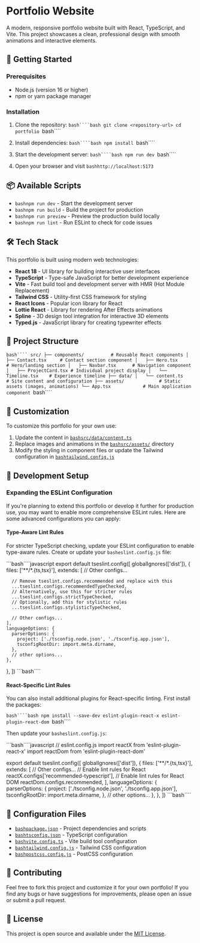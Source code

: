 # 
# Portfolio Website

A modern, responsive portfolio website built with React, TypeScript, and Vite. This project showcases a clean, professional design with smooth animations and interactive elements.

## 🚀 Getting Started

### Prerequisites

- Node.js (version 16 or higher)
- npm or yarn package manager

### Installation

1. Clone the repository:
   ```bash````bash
   git clone <repository-url>
   cd portfolio
   ```bash````

2. Install dependencies:
   ```bash````bash
   npm install
   ```bash````

3. Start the development server:
   ```bash````bash
   npm run dev
   ```bash````

4. Open your browser and visit ```bashhttp://localhost:5173```

## 📦 Available Scripts

- ```bashnpm run dev``` - Start the development server
- ```bashnpm run build``` - Build the project for production
- ```bashnpm run preview``` - Preview the production build locally
- ```bashnpm run lint``` - Run ESLint to check for code issues

## 🛠️ Tech Stack

This portfolio is built using modern web technologies:

- **React 18** - UI library for building interactive user interfaces
- **TypeScript** - Type-safe JavaScript for better development experience
- **Vite** - Fast build tool and development server with HMR (Hot Module Replacement)
- **Tailwind CSS** - Utility-first CSS framework for styling
- **React Icons** - Popular icon library for React
- **Lottie React** - Library for rendering After Effects animations
- **Spline** - 3D design tool integration for interactive 3D elements
- **Typed.js** - JavaScript library for creating typewriter effects

## 📁 Project Structure

```bash````
src/
├── components/          # Reusable React components
│   ├── Contact.tsx     # Contact section component
│   ├── Hero.tsx        # Hero/landing section
│   ├── Navbar.tsx      # Navigation component
│   ├── ProjectCard.tsx # Individual project display
│   └── Timeline.tsx    # Experience timeline
├── data/
│   └── content.ts      # Site content and configuration
├── assets/             # Static assets (images, animations)
└── App.tsx            # Main application component
```bash````

## 🎨 Customization

To customize this portfolio for your own use:

1. Update the content in [```bashsrc/data/content.ts```](src/data/content.ts)
2. Replace images and animations in the [```bashsrc/assets/```](src/assets/) directory
3. Modify the styling in component files or update the Tailwind configuration in [```bashtailwind.config.js```](tailwind.config.js)

## 🔧 Development Setup

### Expanding the ESLint Configuration

If you're planning to extend this portfolio or develop it further for production use, you may want to enable more comprehensive ESLint rules. Here are some advanced configurations you can apply:

#### Type-Aware Lint Rules

For stricter TypeScript checking, update your ESLint configuration to enable type-aware rules. Create or update your ```basheslint.config.js``` file:

```bash````javascript
export default tseslint.config([
  globalIgnores(['dist']),
  {
    files: ['**/*.{ts,tsx}'],
    extends: [
      // Other configs...

      // Remove tseslint.configs.recommended and replace with this
      ...tseslint.configs.recommendedTypeChecked,
      // Alternatively, use this for stricter rules
      ...tseslint.configs.strictTypeChecked,
      // Optionally, add this for stylistic rules
      ...tseslint.configs.stylisticTypeChecked,

      // Other configs...
    ],
    languageOptions: {
      parserOptions: {
        project: ['./tsconfig.node.json', './tsconfig.app.json'],
        tsconfigRootDir: import.meta.dirname,
      },
      // other options...
    },
  },
])
```bash````

#### React-Specific Lint Rules

You can also install additional plugins for React-specific linting. First install the packages:

```bash````bash
npm install --save-dev eslint-plugin-react-x eslint-plugin-react-dom
```bash````

Then update your ```basheslint.config.js```:

```bash````javascript
// eslint.config.js
import reactX from 'eslint-plugin-react-x'
import reactDom from 'eslint-plugin-react-dom'

export default tseslint.config([
  globalIgnores(['dist']),
  {
    files: ['**/*.{ts,tsx}'],
    extends: [
      // Other configs...
      // Enable lint rules for React
      reactX.configs['recommended-typescript'],
      // Enable lint rules for React DOM
      reactDom.configs.recommended,
    ],
    languageOptions: {
      parserOptions: {
        project: ['./tsconfig.node.json', './tsconfig.app.json'],
        tsconfigRootDir: import.meta.dirname,
      },
      // other options...
    },
  },
])
```bash````

## 📄 Configuration Files

- [```bashpackage.json```](package.json) - Project dependencies and scripts
- [```bashtsconfig.json```](tsconfig.json) - TypeScript configuration
- [```bashvite.config.ts```](vite.config.ts) - Vite build tool configuration
- [```bashtailwind.config.js```](tailwind.config.js) - Tailwind CSS configuration
- [```bashpostcss.config.js```](postcss.config.js) - PostCSS configuration

## 🤝 Contributing

Feel free to fork this project and customize it for your own portfolio! If you find any bugs or have suggestions for improvements, please open an issue or submit a pull request.

## 📝 License

This project is open source and available under the [MIT License](LICENSE).
